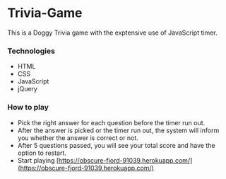 # Trivia-Game

This is a Doggy Trivia game with the exptensive use of JavaScript timer. 

### Technologies

* HTML
* CSS
* JavaScript
* jQuery


### How to play
* Pick the right answer for each question before the timer run out. 
* After the answer is picked or the timer run out, the system will inform you whether the answer is correct or not. 
* After 5 questions passed, you will see your total score and have the option to restart.
* Start playing [https://obscure-fjord-91039.herokuapp.com/](https://obscure-fjord-91039.herokuapp.com/)

